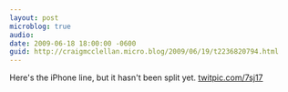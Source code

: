 ```yaml
---
layout: post
microblog: true
audio: 
date: 2009-06-18 18:00:00 -0600
guid: http://craigmcclellan.micro.blog/2009/06/19/t2236820794.html
---
```

Here's the iPhone line, but it hasn't been split yet.  [twitpic.com/7sj17](http://twitpic.com/7sj17)
